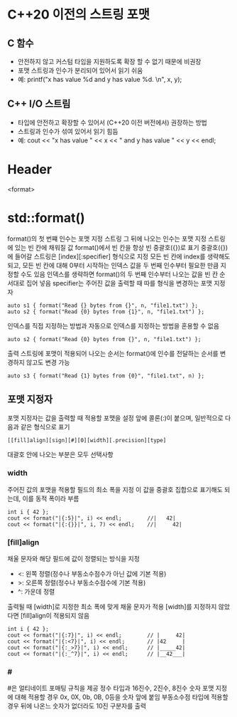 # C++20 이전의 스트링 포맷

## C 함수

* 안전하지 않고 커스텀 타입을 지원하도록 확장 할 수 없기 때문에 비권장
* 포맷 스트링과 인수가 분리되어 있어서 읽기 쉬움
* 예: printf("x has value %d and y has value %d. \n", x, y);

## C++ I/O 스트림

* 타입에 안전하고 확장할 수 있어서 (C++20 이전 버전에서) 권장하는 방법
* 스트링과 인수가 섞여 있어서 읽기 힘듬
* 예: cout << "x has value " << x << " and y has value " << y << endl;

# Header

\<format>

# std::format()

format()의 첫 번쨰 인수는 포맷 지정 스트링
그 뒤에 나오는 인수는 포맷 지정 스트링에 있는 빈 칸에 채워질 값
format()에서 빈 칸을 항상 빈 중괄호({})로 표기
중괄호({})에 들어갈 스트링은 [index][:specifier] 형식으로 지정
모든 빈 칸에 index를 생략해도 되고, 모든 빈 칸에 대해 0부터 시작하는 인덱스 값을 두 번째 인수부터 필요한 만큼 지정할 수도 있음
인덱스를 생략하면 format()의 두 번째 인수부터 나오는 값을 빈 칸 순서대로 집어 넣음
specifier는 주어진 값을 출력할 때 따를 형식을 변경하는 포맷 지정자

    auto s1 { format("Read {} bytes from {}", n, "file1.txt") };
    auto s2 { format("Read {0} bytes from {1}", n, "file1.txt") };

인덱스를 직접 지정하는 방법과 자동으로 인덱스를 지정하는 방법을 혼용할 수 없음

    auto s2 { format("Read {0} bytes from {}", n, "file1.txt") };

출력 스트링에 포맷이 적용되어 나오는 순서는 format()에 인수를 전달하는 순서를 변경하지 않고도 변경 가능

    auto s3 { format("Read {1} bytes from {0}", "file1.txt", n) };

## 포맷 지정자

포맷 지정자는 값을 출력할 때 적용할 포맷을 설정
앞에 콜론(:)이 붙으며, 일반적으로 다음과 같은 형식으로 표기
    
    [[fill]align][sign][#][0][width][.precision][type]

대괄호 안에 나오는 부분은 모두 선택사항

### width

주어진 값의 포맷을 적용할 필드의 최소 폭을 지정
이 값을 중괄호 집합으로 표기해도 되는데, 이를 동적 폭이라 부름

    int i { 42 };
    cout << format("|{:5}|", i) << endl;        //|   42|
    cout << format("|{:{}}|", i, 7) << endl;    //|     42|

### [fill]align

채울 문자와 해당 필드에 값이 정렬되는 방식을 지정
* <: 왼쪽 정렬(정수나 부동소수점수가 아닌 값에 기본 적용)
* \>: 오른쪽 정렬(정수나 부동소수점수에 기본 적용)
* ^: 가운데 정렬

출력될 때 [width]로 지정한 최소 폭에 맞게 채울 문자가 적용
[width]를 지정하지 않았다면 [fill]align이 적용되지 않음

    int i { 42 };
    cout << format("|{:7}|", i) << endl;        // |     42|
    cout << format("|{:<7}|", i) << endl;       // |42     |
    cout << format("|{:_>7}|", i) << endl;      // |_____42|
    cout << format("|{:_^7}|", i) << endl;      // |__42___|

### \#

\#은 얼티네이트 포매팅 규칙을 제공
정수 타입과 16진수, 2진수, 8진수 숫자 포맷 지정에 대해 적용할 경우 0x, 0X, 0b, 0B, 0등을 숫자 앞에 붙임
부동소수점 타입에 적용할 경우 뒤에 나온느 숫자가 없더라도 10진 구분자를 출력